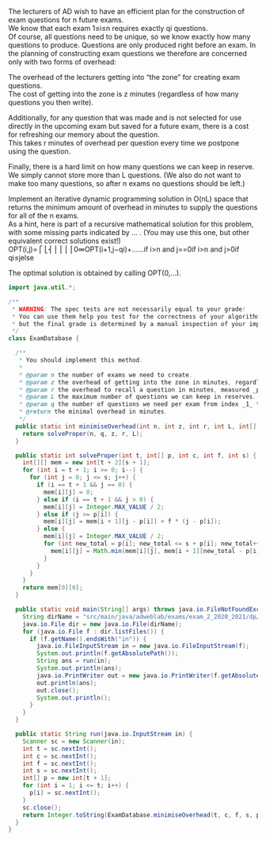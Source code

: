 The lecturers of AD wish to have an efficient plan for the construction of exam questions for n future exams.   
We know that each exam 1≤i≤n requires exactly qi questions.    
Of course, all questions need to be unique, so we know exactly how many questions to produce. Questions are only produced right before an exam.
In the planning of constructing exam questions we therefore are concerned only with two forms of overhead:

The overhead of the lecturers getting into “the zone” for creating exam questions.    
The cost of getting into the zone is z minutes (regardless of how many questions you then write).

Additionally, for any question that was made and is not selected for use directly in the upcoming exam but saved for a future exam, there is a cost for refreshing our memory about the question.    
This takes r minutes of overhead per question every time we postpone using the question.  

Finally, there is a hard limit on how many questions we can keep in reserve.   
We simply cannot store more than L questions. (We also do not want to make too many questions, so after n exams no questions should be left.)

Implement an iterative dynamic programming solution in O(nL) space that returns the minimum amount of overhead in minutes to supply the questions for all of the n exams.  
As a hint, here is part of a recursive mathematical solution for this problem, with some missing parts indicated by … . (You may use this one, but other equivalent correct solutions exist!)
OPT(i,j)=⎧⎩⎨⎪⎪⎪⎪0∞OPT(i+1,j−qi)+……if i>n and j==0if i>n and j>0if qi≤jelse 

The optimal solution is obtained by calling OPT(0,…).

```java
import java.util.*;

/**
 * WARNING: The spec tests are not necessarily equal to your grade!
 * You can use them help you test for the correctness of your algorithm,
 * but the final grade is determined by a manual inspection of your implementation.
 */
class ExamDatabase {

  /**
   * You should implement this method.
   *
   * @param n the number of exams we need to create.
   * @param z the overhead of getting into the zone in minutes, regardless of how many questions need to be created.
   * @param r the overhead to recall a question in minutes, measured _per_ question.
   * @param L the maximum number of questions we can keep in reserves.
   * @param q the number of questions we need per exam from index _1_ to _n_, you should ignore q[0].
   * @return the minimal overhead in minutes.
   */
  public static int minimiseOverhead(int n, int z, int r, int L, int[] q) {
    return solveProper(n, q, z, r, L);
  }

  public static int solveProper(int t, int[] p, int c, int f, int s) {
    int[][] mem = new int[t + 2][s + 1];
    for (int i = t + 1; i >= 0; i--) {
      for (int j = 0; j <= s; j++) {
        if (i == t + 1 && j == 0) {
          mem[i][j] = 0;
        } else if (i == t + 1 && j > 0) {
          mem[i][j] = Integer.MAX_VALUE / 2;
        } else if (j >= p[i]) {
          mem[i][j] = mem[i + 1][j - p[i]] + f * (j - p[i]);
        } else {
          mem[i][j] = Integer.MAX_VALUE / 2;
          for (int new_total = p[i]; new_total <= s + p[i]; new_total++) {
            mem[i][j] = Math.min(mem[i][j], mem[i + 1][new_total - p[i]] + c + f * (new_total - p[i]));
          }
        }
      }
    }
    return mem[0][0];
  }

  public static void main(String[] args) throws java.io.FileNotFoundException {
    String dirName = "src/main/java/adweblab/exams/exam_2_2020_2021/dp/implementation/unused_questions/data/secret";
    java.io.File dir = new java.io.File(dirName);
    for (java.io.File f : dir.listFiles()) {
      if (f.getName().endsWith("in")) {
        java.io.FileInputStream in = new java.io.FileInputStream(f);
        System.out.println(f.getAbsolutePath());
        String ans = run(in);
        System.out.println(ans);
        java.io.PrintWriter out = new java.io.PrintWriter(f.getAbsolutePath().replace(".in", ".out"));
        out.println(ans);
        out.close();
        System.out.println();
      }
    }
  }

  public static String run(java.io.InputStream in) {
    Scanner sc = new Scanner(in);
    int t = sc.nextInt();
    int c = sc.nextInt();
    int f = sc.nextInt();
    int s = sc.nextInt();
    int[] p = new int[t + 1];
    for (int i = 1; i <= t; i++) {
      p[i] = sc.nextInt();
    }
    sc.close();
    return Integer.toString(ExamDatabase.minimiseOverhead(t, c, f, s, p));
  }
}

```
